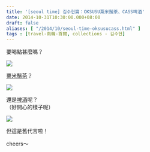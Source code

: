 ```yaml
---
title: '[seoul time] 김수현篇：OKSUSU粟米鬚茶、CASS啤酒'
date: 2014-10-31T10:30:00.000+08:00
draft: false
aliases: [ "/2014/10/seoul-time-oksusucass.html" ]
tags : [travel-南韓-首爾, collections - 김수현]
---
```


要喝點甚麼嗎？  

![](/images/seoulkshoksusucass1.jpg)

[粟米鬚茶](https://hidie.net/oksusuvline/)？  

![](/images/seoulkshoksusucass.jpg)

還是[啤酒](https://hidie.net/busanjj7g/)呢？  
（好開心的樣子呢）  

![](/images/seoulkshoksusucass2.jpg)

但這是舊代言啦！  
  
cheers～
